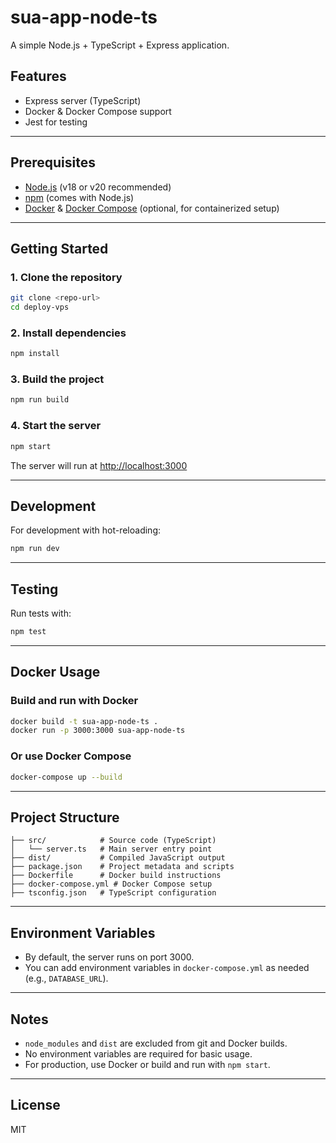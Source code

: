 # sua-app-node-ts

A simple Node.js + TypeScript + Express application.

## Features
- Express server (TypeScript)
- Docker & Docker Compose support
- Jest for testing

---

## Prerequisites
- [Node.js](https://nodejs.org/) (v18 or v20 recommended)
- [npm](https://www.npmjs.com/) (comes with Node.js)
- [Docker](https://www.docker.com/) & [Docker Compose](https://docs.docker.com/compose/) (optional, for containerized setup)

---

## Getting Started

### 1. Clone the repository
```bash
git clone <repo-url>
cd deploy-vps
```

### 2. Install dependencies
```bash
npm install
```

### 3. Build the project
```bash
npm run build
```

### 4. Start the server
```bash
npm start
```

The server will run at [http://localhost:3000](http://localhost:3000)

---

## Development

For development with hot-reloading:
```bash
npm run dev
```

---

## Testing

Run tests with:
```bash
npm test
```

---

## Docker Usage

### Build and run with Docker
```bash
docker build -t sua-app-node-ts .
docker run -p 3000:3000 sua-app-node-ts
```

### Or use Docker Compose
```bash
docker-compose up --build
```

---

## Project Structure
```
├── src/            # Source code (TypeScript)
│   └── server.ts   # Main server entry point
├── dist/           # Compiled JavaScript output
├── package.json    # Project metadata and scripts
├── Dockerfile      # Docker build instructions
├── docker-compose.yml # Docker Compose setup
├── tsconfig.json   # TypeScript configuration
```

---

## Environment Variables
- By default, the server runs on port 3000.
- You can add environment variables in `docker-compose.yml` as needed (e.g., `DATABASE_URL`).

---

## Notes
- `node_modules` and `dist` are excluded from git and Docker builds.
- No environment variables are required for basic usage.
- For production, use Docker or build and run with `npm start`.

---

## License
MIT 